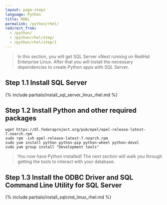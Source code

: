 ```yaml
---
layout: page-steps
language: Python
title: RHEL
permalink: /python/rhel/
redirect_from:
  - /python/
  - /python/rhel/step/
  - /python/rhel/step/1
---
```


> In this section, you will get SQL Server vNext running on RedHat Enterprise Linux. After that you will install the necessary dependencies to create Python apps with SQL Server.

## Step 1.1 Install SQL Server
{% include partials/install_sql_server_linux_rhel.md %}

## Step 1.2 Install Python and other required packages

```terminal
wget https://dl.fedoraproject.org/pub/epel/epel-release-latest-7.noarch.rpm
sudo rpm -ivh epel-release-latest-7.noarch.rpm
sudo yum install python python-pip python-wheel python-devel
sudo yum group install "Development tools"
```
    
> You now have Python installed! The next section will walk you through getting the tools to interact with your database.

## Step 1.3 Install the ODBC Driver and SQL Command Line Utility for SQL Server

{% include partials/install_sqlcmd_linux_rhel.md %}

